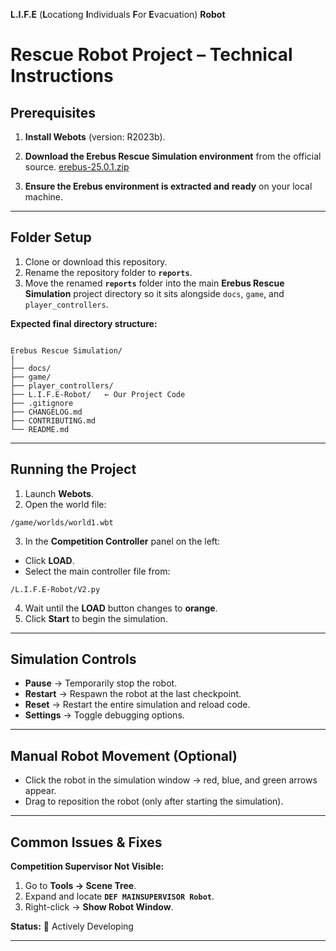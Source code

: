  **L.I.F.E** (**L**ocationg **I**ndividuals **F**or **E**vacuation) **Robot**
# Rescue Robot Project – Technical Instructions

## Prerequisites
1. **Install Webots** (version: R2023b).
2. **Download the Erebus Rescue Simulation environment** from the official source.
   [erebus-25.0.1.zip](https://github.com/user-attachments/files/21799569/erebus-25.0.1.1.zip)

4. **Ensure the Erebus environment is extracted and ready** on your local machine.

---

## Folder Setup
1. Clone or download this repository.
2. Rename the repository folder to **`reports`**.
3. Move the renamed **`reports`** folder into the main **Erebus Rescue Simulation** project directory so it sits alongside `docs`, `game`, and `player_controllers`.

**Expected final directory structure:**

```

Erebus Rescue Simulation/
│
├── docs/
├── game/
├── player_controllers/
├── L.I.F.E-Robot/   ← Our Project Code
├── .gitignore
├── CHANGELOG.md
├── CONTRIBUTING.md
└── README.md
```
---

## Running the Project
1. Launch **Webots**.
2. Open the world file:

```
/game/worlds/world1.wbt
````
3. In the **Competition Controller** panel on the left:
- Click **LOAD**.
- Select the main controller file from:

 ```
/L.I.F.E-Robot/V2.py
  ```
4. Wait until the **LOAD** button changes to **orange**.
5. Click **Start** to begin the simulation.

---

## Simulation Controls
- **Pause** → Temporarily stop the robot.
- **Restart** → Respawn the robot at the last checkpoint.
- **Reset** → Restart the entire simulation and reload code.
- **Settings** → Toggle debugging options.

---

## Manual Robot Movement (Optional)
- Click the robot in the simulation window → red, blue, and green arrows appear.
- Drag to reposition the robot (only after starting the simulation).

---

## Common Issues & Fixes
**Competition Supervisor Not Visible:**
1. Go to **Tools → Scene Tree**.
2. Expand and locate **`DEF MAINSUPERVISOR Robot`**.
3. Right-click → **Show Robot Window**.


**Status:** 🚧 Actively Developing


---

